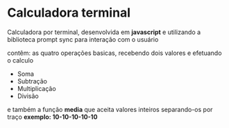 # Calculadora terminal 

Calculadora por terminal, desenvolvida em **javascript** e utilizando a biblioteca prompt sync para interação com o usuário

contêm: 
as quatro operações basicas, recebendo dois valores e efetuando o calculo 

- Soma
- Subtração
- Multiplicação
- Divisão 

e também a função __media__ que aceita valores inteiros separando-os por traço **exemplo: 10-10-10-10-10**
